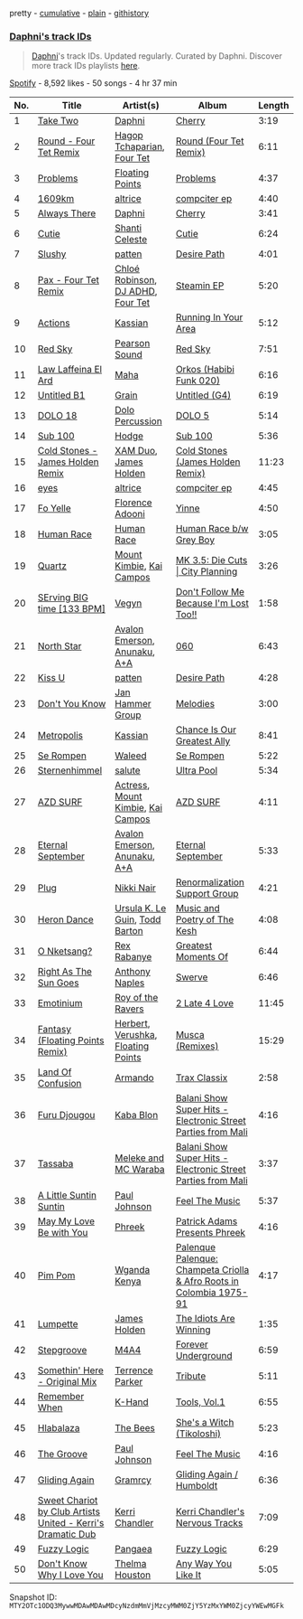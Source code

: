 pretty - [cumulative](/playlists/cumulative/37i9dQZF1DWTQHB0vBt1AG.md) - [plain](/playlists/plain/37i9dQZF1DWTQHB0vBt1AG) - [githistory](https://github.githistory.xyz/mackorone/spotify-playlist-archive/blob/main/playlists/plain/37i9dQZF1DWTQHB0vBt1AG)

### [Daphni's track IDs](https://open.spotify.com/playlist/37i9dQZF1DWTQHB0vBt1AG)

> <a href="spotify:artist:4nhvb6x9ZhPiYCzrHDNia9">Daphni</a>'s track IDs\. Updated regularly\. Curated by Daphni\. Discover more track IDs playlists <a href="spotify:genre:track\_id">here</a>.

[Spotify](https://open.spotify.com/user/spotify) - 8,592 likes - 50 songs - 4 hr 37 min

| No. | Title | Artist(s) | Album | Length |
|---|---|---|---|---|
| 1 | [Take Two](https://open.spotify.com/track/4g8jAI4REmgqoE9aDZwFZi) | [Daphni](https://open.spotify.com/artist/4nhvb6x9ZhPiYCzrHDNia9) | [Cherry](https://open.spotify.com/album/0cmEfkFvLVgKhLIUgGhRG5) | 3:19 |
| 2 | [Round \- Four Tet Remix](https://open.spotify.com/track/3FUptqHT3emharPqgXuJlu) | [Hagop Tchaparian](https://open.spotify.com/artist/14hI6ZlrKB6X81Y046P2MW), [Four Tet](https://open.spotify.com/artist/7Eu1txygG6nJttLHbZdQOh) | [Round \(Four Tet Remix\)](https://open.spotify.com/album/79TF51ZhHMglJ92YQ82J4F) | 6:11 |
| 3 | [Problems](https://open.spotify.com/track/1UERuR9hjz9GM609JIjtGx) | [Floating Points](https://open.spotify.com/artist/2AR42Ur9PcchQDtEdwkv4L) | [Problems](https://open.spotify.com/album/1aA9qnJT9NtySZA16RHkCD) | 4:37 |
| 4 | [1609km](https://open.spotify.com/track/267ubKb59rQ1g92WvDIYRl) | [altrice](https://open.spotify.com/artist/44lQJ512fu8nW7pa1FRmDF) | [compciter ep](https://open.spotify.com/album/2qTXiZXOqTEwwfcAVo76bR) | 4:40 |
| 5 | [Always There](https://open.spotify.com/track/0vq5vqbGfNydG2XaSBVRxx) | [Daphni](https://open.spotify.com/artist/4nhvb6x9ZhPiYCzrHDNia9) | [Cherry](https://open.spotify.com/album/0cmEfkFvLVgKhLIUgGhRG5) | 3:41 |
| 6 | [Cutie](https://open.spotify.com/track/4JdUdTVkEDNFZtzyW8hBZH) | [Shanti Celeste](https://open.spotify.com/artist/3CkM2290WOa2ESzhlu5mzM) | [Cutie](https://open.spotify.com/album/0xhMSimANUFkwXpS5n1HSl) | 6:24 |
| 7 | [Slushy](https://open.spotify.com/track/7lfStwj48yuU2vYBbxgGaL) | [patten](https://open.spotify.com/artist/1ld2Kfp4s2LHg94Lby403n) | [Desire Path](https://open.spotify.com/album/3MpIP95ZEPbM3CO5ZQbqkB) | 4:01 |
| 8 | [Pax \- Four Tet Remix](https://open.spotify.com/track/3Pl95ENb22SyQA0ATuV7M3) | [Chloé Robinson](https://open.spotify.com/artist/0Qpm94Bbsi44jMAXg0cI66), [DJ ADHD](https://open.spotify.com/artist/7hOtK8fa4BkYO3CvLMpZCo), [Four Tet](https://open.spotify.com/artist/7Eu1txygG6nJttLHbZdQOh) | [Steamin EP](https://open.spotify.com/album/0JnuWdbsS3j4NZByEybO2R) | 5:20 |
| 9 | [Actions](https://open.spotify.com/track/1619vtTOWigTxoK9FyezDU) | [Kassian](https://open.spotify.com/artist/4w6VhlUuzrUoJ5NbCpefXx) | [Running In Your Area](https://open.spotify.com/album/6QPdEKgRbhnyQRvEAhqP6k) | 5:12 |
| 10 | [Red Sky](https://open.spotify.com/track/7oEWZNifk5RQqwVIsjUuH4) | [Pearson Sound](https://open.spotify.com/artist/3lN70MoiO9u6b95CsTeB1J) | [Red Sky](https://open.spotify.com/album/2Oz5O25E8HxRr9zmRgFjj9) | 7:51 |
| 11 | [Law Laffeina El Ard](https://open.spotify.com/track/5fHwOPiyJ6fIMuJXN0kQfR) | [Maha](https://open.spotify.com/artist/18LWSRqUjdqlSaAD79HS4H) | [Orkos \(Habibi Funk 020\)](https://open.spotify.com/album/5B9zL3p7v0C63XsK1Can7P) | 6:16 |
| 12 | [Untitled B1](https://open.spotify.com/track/59EmID80R4hu0n7UPyzOT4) | [Grain](https://open.spotify.com/artist/2I8gU6pYwm3ClSnkWa5Bxv) | [Untitled \(G4\)](https://open.spotify.com/album/0kEj3KACvjPGJDg41xYaBP) | 6:19 |
| 13 | [DOLO 18](https://open.spotify.com/track/3LOYISEFrXxmIRTwgeD2yK) | [Dolo Percussion](https://open.spotify.com/artist/5FqcBM8zqtOBgofGNm2Ij9) | [DOLO 5](https://open.spotify.com/album/3Fxr8l876K9G5PKslxDEy5) | 5:14 |
| 14 | [Sub 100](https://open.spotify.com/track/1rovlrodNYK4yxleJFfwjq) | [Hodge](https://open.spotify.com/artist/2oLMqtx0PbqCXJDXs5lRvA) | [Sub 100](https://open.spotify.com/album/7difwqSW4SunSEk9n3gVvd) | 5:36 |
| 15 | [Cold Stones \- James Holden Remix](https://open.spotify.com/track/70WlQKVZ69JRYMmwCLyav7) | [XAM Duo](https://open.spotify.com/artist/4gkMjhOHSgudaN161imvTQ), [James Holden](https://open.spotify.com/artist/15e0X6NuMsVuHi7AZhcfyI) | [Cold Stones \(James Holden Remix\)](https://open.spotify.com/album/451e5h6dw72kPMmAGzhH7h) | 11:23 |
| 16 | [eyes](https://open.spotify.com/track/6ta6XtdfsKqvjmeOEvfnmg) | [altrice](https://open.spotify.com/artist/44lQJ512fu8nW7pa1FRmDF) | [compciter ep](https://open.spotify.com/album/2qTXiZXOqTEwwfcAVo76bR) | 4:45 |
| 17 | [Fo Yelle](https://open.spotify.com/track/4RkI4CG4UsoqwTHvzNX9ej) | [Florence Adooni](https://open.spotify.com/artist/4804FMh4N7pndfmQsS904u) | [Yinne](https://open.spotify.com/album/20IyNOvavcbkP4uTUWAFIP) | 4:50 |
| 18 | [Human Race](https://open.spotify.com/track/2DBr4d82hDGMr13smygEBj) | [Human Race](https://open.spotify.com/artist/3xPRqzkCilihoKpF9OzzRn) | [Human Race b/w Grey Boy](https://open.spotify.com/album/2MQtrrmGaJ4ItjcyqidCX3) | 3:05 |
| 19 | [Quartz](https://open.spotify.com/track/5DFWa5hGaadJ4tOqPUQ87o) | [Mount Kimbie](https://open.spotify.com/artist/3NUtpWpGDoffm3RCGhSHtl), [Kai Campos](https://open.spotify.com/artist/0ud7Vcl9BBEoOVwoWDqXIH) | [MK 3.5: Die Cuts \| City Planning](https://open.spotify.com/album/5s6aGKI2wpPxegrhLXmGIG) | 3:26 |
| 20 | [SErving BIG time \[133 BPM\]](https://open.spotify.com/track/7Gnz78yCUlW1Hkxn1kEsFa) | [Vegyn](https://open.spotify.com/artist/5iUnvXddCpOrbWKm7QMr6o) | [Don't Follow Me Because I'm Lost Too!!](https://open.spotify.com/album/1kPXMfD3dMb8G7PCnP4af4) | 1:58 |
| 21 | [North Star](https://open.spotify.com/track/3rvp7TBddkCytpmqmlvb55) | [Avalon Emerson](https://open.spotify.com/artist/4yrO1N273PlTaixa4BNwBz), [Anunaku](https://open.spotify.com/artist/0dAzvKzbG3tMwFeWkjgHrZ), [A+A](https://open.spotify.com/artist/68bLkhHI4bzw9ZXfmhwLwN) | [060](https://open.spotify.com/album/0DTLz5YGbyEjQ0RyHtXaVA) | 6:43 |
| 22 | [Kiss U](https://open.spotify.com/track/0Y0jY17JhwFMMk3wpwGOW3) | [patten](https://open.spotify.com/artist/1ld2Kfp4s2LHg94Lby403n) | [Desire Path](https://open.spotify.com/album/3MpIP95ZEPbM3CO5ZQbqkB) | 4:28 |
| 23 | [Don't You Know](https://open.spotify.com/track/3T37jKtvQzNExmz3DuQNoz) | [Jan Hammer Group](https://open.spotify.com/artist/1LkRvd0mF7sh56nyibirHw) | [Melodies](https://open.spotify.com/album/5Td0PdkKDdr2wjOuZELiE8) | 3:00 |
| 24 | [Metropolis](https://open.spotify.com/track/1g75blbFDE059Cm2oVJSTj) | [Kassian](https://open.spotify.com/artist/4w6VhlUuzrUoJ5NbCpefXx) | [Chance Is Our Greatest Ally](https://open.spotify.com/album/29w6ogTuGobiDT2FRNPs2H) | 8:41 |
| 25 | [Se Rompen](https://open.spotify.com/track/7e8l7wpK6qow08gSoNxtcK) | [Waleed](https://open.spotify.com/artist/4WjyuUryzJgs8GukH5BZjs) | [Se Rompen](https://open.spotify.com/album/2xwO3JeOSSCSwFWwNkmP4O) | 5:22 |
| 26 | [Sternenhimmel](https://open.spotify.com/track/3AgxA72o5Sst6WrlbxOBah) | [salute](https://open.spotify.com/artist/1np8xozf7ATJZDi9JX8Dx5) | [Ultra Pool](https://open.spotify.com/album/1Ao4MJ2GKDgYs6XYgv1aBq) | 5:34 |
| 27 | [AZD SURF](https://open.spotify.com/track/15RXHgm7esKYvPcHGTelUI) | [Actress](https://open.spotify.com/artist/3bg5rmICvmA8dmYVAdKGYH), [Mount Kimbie](https://open.spotify.com/artist/3NUtpWpGDoffm3RCGhSHtl), [Kai Campos](https://open.spotify.com/artist/0ud7Vcl9BBEoOVwoWDqXIH) | [AZD SURF](https://open.spotify.com/album/4vorYlWcWYeKPGIf1OIFUR) | 4:11 |
| 28 | [Eternal September](https://open.spotify.com/track/3Vpn6xh4JmtryjRp80Krqh) | [Avalon Emerson](https://open.spotify.com/artist/4yrO1N273PlTaixa4BNwBz), [Anunaku](https://open.spotify.com/artist/0dAzvKzbG3tMwFeWkjgHrZ), [A+A](https://open.spotify.com/artist/68bLkhHI4bzw9ZXfmhwLwN) | [Eternal September](https://open.spotify.com/album/0dEWqk9rBnxsDMccGmZRQs) | 5:33 |
| 29 | [Plug](https://open.spotify.com/track/0xukmTIt2K2xmMPO7RpEcm) | [Nikki Nair](https://open.spotify.com/artist/27JCep1zDO3K8GY50trDo6) | [Renormalization Support Group](https://open.spotify.com/album/2JChtxG4le5ePeCOGgBngg) | 4:21 |
| 30 | [Heron Dance](https://open.spotify.com/track/6l00RwI1yq7Q8Hyca3zxzK) | [Ursula K\. Le Guin](https://open.spotify.com/artist/3hRkdmBB1EvPmixg8PYgAr), [Todd Barton](https://open.spotify.com/artist/4Yv2aRFFHcNIEkGibaVJUO) | [Music and Poetry of The Kesh](https://open.spotify.com/album/6yKhcghtEpS8fvW6SSdd6d) | 4:08 |
| 31 | [O Nketsang?](https://open.spotify.com/track/3OjDd5JzGhYcxu0aORQKxk) | [Rex Rabanye](https://open.spotify.com/artist/59gjiT7gAiwtlNIR3KbgZD) | [Greatest Moments Of](https://open.spotify.com/album/1QQCKEDkhxEPsr4e0z65YO) | 6:44 |
| 32 | [Right As The Sun Goes](https://open.spotify.com/track/1rrH8f3Ji0Ol6z7hUpyTSL) | [Anthony Naples](https://open.spotify.com/artist/20bB5IFRjHw1EIAHvZ3tgd) | [Swerve](https://open.spotify.com/album/3YS8gpsP9zsgvWv9zsSNOg) | 6:46 |
| 33 | [Emotinium](https://open.spotify.com/track/2dXBGKusFEVysXoBhv9hmZ) | [Roy of the Ravers](https://open.spotify.com/artist/1ZUMNqd7GkMq58qxvEzRSo) | [2 Late 4 Love](https://open.spotify.com/album/33kFSPu2d9DxTArFZ5NKeM) | 11:45 |
| 34 | [Fantasy \(Floating Points Remix\)](https://open.spotify.com/track/4RQyoVhwhBCqBxyAUbdFmk) | [Herbert](https://open.spotify.com/artist/6wXFUcaG7779tb1Ok72GBn), [Verushka](https://open.spotify.com/artist/5StY3t09rFBGADeZbkVyOC), [Floating Points](https://open.spotify.com/artist/2AR42Ur9PcchQDtEdwkv4L) | [Musca \(Remixes\)](https://open.spotify.com/album/0xA0LmJkhEp0ARH1CeCku1) | 15:29 |
| 35 | [Land Of Confusion](https://open.spotify.com/track/7o266LwHT9ITAHO8EJ4ETH) | [Armando](https://open.spotify.com/artist/6JuRhSfY164psE7nZIXw53) | [Trax Classix](https://open.spotify.com/album/1wrnRD0sIEcAvmpaW4QEHv) | 2:58 |
| 36 | [Furu Djougou](https://open.spotify.com/track/2cdJBO7MCy4nvthEFcueqm) | [Kaba Blon](https://open.spotify.com/artist/3LOLZ74N22a2Inn6XWL17Z) | [Balani Show Super Hits \- Electronic Street Parties from Mali](https://open.spotify.com/album/7x1et2nWj52a343dHvTr5T) | 4:16 |
| 37 | [Tassaba](https://open.spotify.com/track/4vvmN4YbWalseui8EGcuxS) | [Meleke and MC Waraba](https://open.spotify.com/artist/1omfJaYvf4yatOLILIcKU0) | [Balani Show Super Hits \- Electronic Street Parties from Mali](https://open.spotify.com/album/7x1et2nWj52a343dHvTr5T) | 3:37 |
| 38 | [A Little Suntin Suntin](https://open.spotify.com/track/5LpQBcRooC7Ig5SomUO7Qf) | [Paul Johnson](https://open.spotify.com/artist/4BqZuFqHJ8CLn3ig0f1m0G) | [Feel The Music](https://open.spotify.com/album/3R38w0nQOzuI5mcGPNivxm) | 5:37 |
| 39 | [May My Love Be with You](https://open.spotify.com/track/2ndYw6KAVSOfpgC0iMMHvv) | [Phreek](https://open.spotify.com/artist/64OqXmvvBIwJjwQRdTMJqE) | [Patrick Adams Presents Phreek](https://open.spotify.com/album/7s1Y0t5DxpVswiSWAhU88L) | 4:16 |
| 40 | [Pim Pom](https://open.spotify.com/track/5NyPUkmSjA4K8OXfGlqt6i) | [Wganda Kenya](https://open.spotify.com/artist/6svnFatzuDJZKCWIK6edka) | [Palenque Palenque: Champeta Criolla & Afro Roots in Colombia 1975\-91](https://open.spotify.com/album/1gXeomyVC17Y26UmWP5ugy) | 4:17 |
| 41 | [Lumpette](https://open.spotify.com/track/0jo1gFzGI5gw1jEpLMsXTz) | [James Holden](https://open.spotify.com/artist/15e0X6NuMsVuHi7AZhcfyI) | [The Idiots Are Winning](https://open.spotify.com/album/2AoS2OI3y6wHDeZ5KfSw13) | 1:35 |
| 42 | [Stepgroove](https://open.spotify.com/track/0KbPpl8xZWjeP50HztwBgG) | [M4A4](https://open.spotify.com/artist/6r6Bo3WK3Dm28xUMipFF8E) | [Forever Underground](https://open.spotify.com/album/7lhRDj3wp6I1bw6ifIE0rk) | 6:59 |
| 43 | [Somethin' Here \- Original Mix](https://open.spotify.com/track/6dQdvxqOiLemHzrEUXQ4zz) | [Terrence Parker](https://open.spotify.com/artist/4hXZQPceQIf654OSomVXOs) | [Tribute](https://open.spotify.com/album/7CSU7E3rayRXcS2DJExj79) | 5:11 |
| 44 | [Remember When](https://open.spotify.com/track/4HUdOergB6uBFP87FXKEb4) | [K\-Hand](https://open.spotify.com/artist/0qWuk2qgRK2HNKYxqbIn5G) | [Tools, Vol.1](https://open.spotify.com/album/5FMIn9U2yEA6a087MTd6ox) | 6:55 |
| 45 | [Hlabalaza](https://open.spotify.com/track/3vpdeKbEjRQildGqaUMLut) | [The Bees](https://open.spotify.com/artist/7hNz2UypuRHP6H4gitUILJ) | [She's a Witch \(Tikoloshi\)](https://open.spotify.com/album/2iuHTQQ9Th87ikH1HSuFMJ) | 5:23 |
| 46 | [The Groove](https://open.spotify.com/track/1vBu0aTKBIbTo7TnMeW0Yo) | [Paul Johnson](https://open.spotify.com/artist/4BqZuFqHJ8CLn3ig0f1m0G) | [Feel The Music](https://open.spotify.com/album/3R38w0nQOzuI5mcGPNivxm) | 4:16 |
| 47 | [Gliding Again](https://open.spotify.com/track/7058YTwSeVovkFLkfT4G46) | [Gramrcy](https://open.spotify.com/artist/7a3X8KBiTfkloCTu0i3aXA) | [Gliding Again / Humboldt](https://open.spotify.com/album/4y3MYEatY1MjzUVrJHG8tm) | 6:36 |
| 48 | [Sweet Chariot by Club Artists United \- Kerri's Dramatic Dub](https://open.spotify.com/track/1TgGNg68IZbM76lqDRr58P) | [Kerri Chandler](https://open.spotify.com/artist/7nqpEU6DCHkNtK1bYsyS3W) | [Kerri Chandler's Nervous Tracks](https://open.spotify.com/album/0VBC5IHz4wNedZsjVz6J4m) | 7:09 |
| 49 | [Fuzzy Logic](https://open.spotify.com/track/4ubDv9q3yVbbGAoz9ZGRoh) | [Pangaea](https://open.spotify.com/artist/08Z0yhWGksNk3wceqlCeGE) | [Fuzzy Logic](https://open.spotify.com/album/68wP91Oeg2JGajy5rOpFze) | 6:29 |
| 50 | [Don't Know Why I Love You](https://open.spotify.com/track/2AvnRpYc8XlCC3luxrp8NA) | [Thelma Houston](https://open.spotify.com/artist/3sgUnR8TF35euWEV07RPyO) | [Any Way You Like It](https://open.spotify.com/album/0TZTsaJOuNHsXwC2Ox2K19) | 5:05 |

Snapshot ID: `MTY2OTc1ODQ3MywwMDAwMDAwMDcyNzdmMmVjMzcyMWM0ZjY5YzMxYWM0ZjcyYWEwMGFk`
